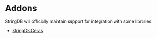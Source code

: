 # Addons

StringDB will officially maintain support for integration with some libraries.

- [StringDB.Ceras](https://www.nuget.org/packages/StringDB.Ceras/10.0.1)